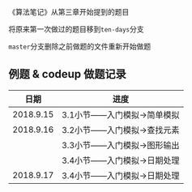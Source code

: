 《算法笔记》从第三章开始提到的题目

将原来第一次做过的题目移到`ten-days`分支

`master`分支删除之前做题的文件重新开始做题

例题 & codeup 做题记录
---
 
| 日期 | 进度 | 
| :------: | :------: | 
| 2018.9.15 | 3.1小节——入门模拟->简单模拟 |
| 2018.9.16 | 3.2小节——入门模拟->查找元素 |
| | 3.3小节——入门模拟->图形输出 |
| | 3.4小节——入门模拟->日期处理 |
| 2018.9.17 | 3.4小节——入门模拟->日期处理 |
